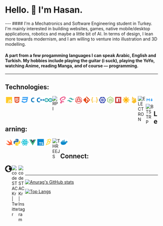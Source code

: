 <h1 style="border-bottom: none;"> Hello. 👋 I'm Hasan.  </h1>
---
#### I'm a Mechatronics and Software Engineering student in Turkey. I'm mainly interested in building websites, games, native mobile/desktop applications, robotics and maybe a little bit of AI. In terms of design, I lean more towards modernism, and I am willing to venture into illustration and 3D modelling.

#### A part from a few progamming languages I can speak Arabic, English and Turkish. My hobbies include playing the guitar (i suck), playing the YoYo, watching Anime, reading Manga, and of course — programming.

---------------	

<h2 style="border-bottom: none;"> Technologies: </h2>

<img align="left" alt="JS" width="26px" src="https://raw.githubusercontent.com/PKief/vscode-material-icon-theme/e4a448bd911676b1fccf4b47a80f99ed35002dc3/icons/javascript.svg" />
<img align="left" alt="HTML5" width="26px" src="https://raw.githubusercontent.com/PKief/vscode-material-icon-theme/e4a448bd911676b1fccf4b47a80f99ed35002dc3/icons/html.svg" />
<img align="left" alt="CSS3" width="26px" src="https://raw.githubusercontent.com/PKief/vscode-material-icon-theme/e4a448bd911676b1fccf4b47a80f99ed35002dc3/icons/css.svg" />
<img align="left" alt="C" width="26px" src="https://raw.githubusercontent.com/PKief/vscode-material-icon-theme/e4a448bd911676b1fccf4b47a80f99ed35002dc3/icons/c.svg" />
<img align="left" alt="CPP" width="26px" src="https://raw.githubusercontent.com/PKief/vscode-material-icon-theme/e4a448bd911676b1fccf4b47a80f99ed35002dc3/icons/cpp.svg" />
<img align="left" alt="ARDUINO" width="26px" src="https://raw.githubusercontent.com/PKief/vscode-material-icon-theme/e4a448bd911676b1fccf4b47a80f99ed35002dc3/icons/arduino.svg" />
<img align="left" alt="RPI" width="21px" src="https://elinux.org/images/c/cb/Raspberry_Pi_Logo.svg" />

<img align="left" alt="SCSS" width="26px" src="https://raw.githubusercontent.com/PKief/vscode-material-icon-theme/e4a448bd911676b1fccf4b47a80f99ed35002dc3/icons/sass.svg" />
<img align="left" alt="TLWND" width="26px" src="https://raw.githubusercontent.com/PKief/vscode-material-icon-theme/e4a448bd911676b1fccf4b47a80f99ed35002dc3/icons/tailwindcss.svg" />
<img align="left" alt="PSTCSS" width="27px" src="https://raw.githubusercontent.com/PKief/vscode-material-icon-theme/e4a448bd911676b1fccf4b47a80f99ed35002dc3/icons/postcss.svg" />
<img align="left" alt="GIT" width="26px" src="https://raw.githubusercontent.com/PKief/vscode-material-icon-theme/e4a448bd911676b1fccf4b47a80f99ed35002dc3/icons/git.svg" />
<img align="left" alt="JSON" width="26px" src="https://raw.githubusercontent.com/PKief/vscode-material-icon-theme/e4a448bd911676b1fccf4b47a80f99ed35002dc3/icons/json.svg" />
<img align="left" alt="ESLINT" width="26px" src="https://raw.githubusercontent.com/PKief/vscode-material-icon-theme/e4a448bd911676b1fccf4b47a80f99ed35002dc3/icons/eslint.svg" />
<img align="left" alt="NODE" width="26px" src="https://raw.githubusercontent.com/PKief/vscode-material-icon-theme/e4a448bd911676b1fccf4b47a80f99ed35002dc3/icons/nodejs.svg" />
<img align="left" alt="NPM" width="26px" src="https://raw.githubusercontent.com/PKief/vscode-material-icon-theme/e4a448bd911676b1fccf4b47a80f99ed35002dc3/icons/npm.svg" />
<img align="left" alt="SVG" width="26px" src="https://raw.githubusercontent.com/PKief/vscode-material-icon-theme/e4a448bd911676b1fccf4b47a80f99ed35002dc3/icons/svg.svg" />
<img align="left" alt="FIREBASE" width="26px" src="https://raw.githubusercontent.com/PKief/vscode-material-icon-theme/e4a448bd911676b1fccf4b47a80f99ed35002dc3/icons/firebase.svg" />


<img align="left" alt="ELECTRON" width="26px" src="https://upload.wikimedia.org/wikipedia/commons/thumb/9/91/Electron_Software_Framework_Logo.svg/256px-Electron_Software_Framework_Logo.svg.png" />
<img align="left" alt="MRKSDWN" width="26px" src="https://raw.githubusercontent.com/PKief/vscode-material-icon-theme/e4a448bd911676b1fccf4b47a80f99ed35002dc3/icons/markdown.svg" />
<img align="left" alt="BTSTRP" width="26px" src="https://upload.wikimedia.org/wikipedia/commons/thumb/b/b2/Bootstrap_logo.svg/512px-Bootstrap_logo.svg.png" />

[//]: <> (FIX THIS^^^)

<br />

<h2 style="border-bottom: none;"> Learning: </h2>

<img align="left" alt="SWIFT" width="26px" src="https://raw.githubusercontent.com/PKief/vscode-material-icon-theme/e4a448bd911676b1fccf4b47a80f99ed35002dc3/icons/swift.svg" />
<img align="left" alt="PY" width="26px" src="https://raw.githubusercontent.com/PKief/vscode-material-icon-theme/e4a448bd911676b1fccf4b47a80f99ed35002dc3/icons/python.svg" />
<img align="left" alt="REACT" width="26px" src="https://raw.githubusercontent.com/PKief/vscode-material-icon-theme/e4a448bd911676b1fccf4b47a80f99ed35002dc3/icons/react.svg" />
<img align="left" alt="VUE" width="26px" src="https://raw.githubusercontent.com/PKief/vscode-material-icon-theme/e4a448bd911676b1fccf4b47a80f99ed35002dc3/icons/vue.svg" />
<img align="left" alt="TS" width="26px" src="https://raw.githubusercontent.com/PKief/vscode-material-icon-theme/e4a448bd911676b1fccf4b47a80f99ed35002dc3/icons/typescript.svg" />
<img align="left" alt="BABEL" width="26px" src="https://raw.githubusercontent.com/PKief/vscode-material-icon-theme/e4a448bd911676b1fccf4b47a80f99ed35002dc3/icons/babel.svg" />
<img align="left" alt="THREEJS" width="26px" src="https://aws1.discourse-cdn.com/standard17/uploads/threejs/original/2X/b/be2f75f72751c11cbe1593c69a99a52900bf12cb.svg" />
<img align="left" alt="DOCKER" width="26px" src="https://raw.githubusercontent.com/PKief/vscode-material-icon-theme/e4a448bd911676b1fccf4b47a80f99ed35002dc3/icons/docker.svg" />

<br />

<h2 style="border-bottom: none;"> Connect: </h2>


[<img style="fill: white !important;" align="left" alt="codeSTACKr.com" width="22px" src="https://raw.githubusercontent.com/iconic/open-iconic/master/svg/globe.svg" />][website]
[<img align="left" alt="codeSTACKr | Twitter" width="22px" src="https://cdn.jsdelivr.net/npm/simple-icons@v3/icons/twitter.svg" />][twitter]
[<img align="left" alt="codeSTACKr | Instagram" width="22px" src="https://cdn.jsdelivr.net/npm/simple-icons@v3/icons/instagram.svg" />][instagram]

<br />

---


[![Anurag's GitHub stats](https://github-readme-stats.vercel.app/api?username=HasanTheSyrian&count_private=true&show_icons=true&theme=github_dark)](https://github.com/anuraghazra/github-readme-stats)

[![Top Langs](https://github-readme-stats.vercel.app/api/top-langs/?username=HasanTheSyrian&layout=compact&langs_count=10&theme=github_dark)](https://github.com/anuraghazra/github-readme-stats)


[website]: https://syrian.dev
[twitter]: https://twitter.com/hasanalaref999
[instagram]: https://www.instagram.com/hasanthesyrian_/